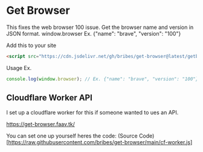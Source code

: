 # Get Browser
This fixes the web browser 100 issue. Get the browser name and version in JSON format. window.browser Ex. {"name": "brave", "version": "100"}

Add this to your site
```html
<script src="https://cdn.jsdelivr.net/gh/bribes/get-browser@latest/getbrowser.min.js"></script>
```

Usage Ex.
```javascript
console.log(window.browser); // Ex. {"name": "brave", "version": "100"}
```

## Cloudflare Worker API
I set up a cloudflare worker for this if someone wanted to ues an API.

https://get-browser.faav.tk/

You can set one up yourself heres the code:
(Source Code)[https://raw.githubusercontent.com/bribes/get-browser/main/cf-worker.js]

